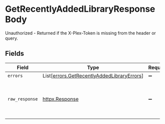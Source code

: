 # GetRecentlyAddedLibraryResponseBody

Unauthorized - Returned if the X-Plex-Token is missing from the header or query.


## Fields

| Field                                                                                              | Type                                                                                               | Required                                                                                           | Description                                                                                        |
| -------------------------------------------------------------------------------------------------- | -------------------------------------------------------------------------------------------------- | -------------------------------------------------------------------------------------------------- | -------------------------------------------------------------------------------------------------- |
| `errors`                                                                                           | List[[errors.GetRecentlyAddedLibraryErrors](../../models/errors/getrecentlyaddedlibraryerrors.md)] | :heavy_minus_sign:                                                                                 | N/A                                                                                                |
| `raw_response`                                                                                     | [httpx.Response](https://www.python-httpx.org/api/#response)                                       | :heavy_minus_sign:                                                                                 | Raw HTTP response; suitable for custom response parsing                                            |
